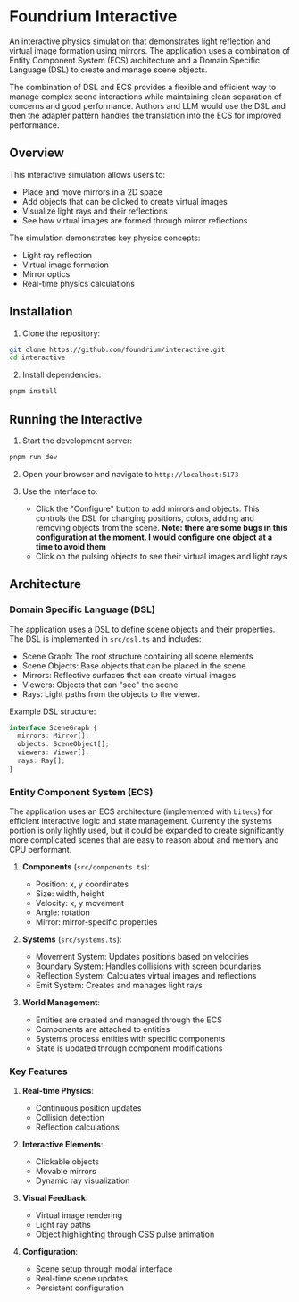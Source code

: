 # Foundrium Interactive

An interactive physics simulation that demonstrates light reflection and virtual image formation using mirrors. The application uses a combination of Entity Component System (ECS) architecture and a Domain Specific Language (DSL) to create and manage scene objects.

The combination of DSL and ECS provides a flexible and efficient way to manage complex scene interactions while maintaining clean separation of concerns and good performance. Authors and LLM would use the DSL and then the adapter pattern handles the translation into the ECS for improved performance.

## Overview

This interactive simulation allows users to:
- Place and move mirrors in a 2D space
- Add objects that can be clicked to create virtual images
- Visualize light rays and their reflections
- See how virtual images are formed through mirror reflections

The simulation demonstrates key physics concepts:
- Light ray reflection
- Virtual image formation
- Mirror optics
- Real-time physics calculations

## Installation

1. Clone the repository:
```bash
git clone https://github.com/foundrium/interactive.git
cd interactive
```

2. Install dependencies:
```bash
pnpm install
```

## Running the Interactive

1. Start the development server:
```bash
pnpm run dev
```

2. Open your browser and navigate to `http://localhost:5173`

3. Use the interface to:
   - Click the "Configure" button to add mirrors and objects. This controls the DSL for changing positions, colors, adding and removing objects from the scene. **Note: there are some bugs in this configuration at the moment. I would configure one object at a time to avoid them**
   - Click on the pulsing objects to see their virtual images and light rays

## Architecture

### Domain Specific Language (DSL)

The application uses a DSL to define scene objects and their properties. The DSL is implemented in `src/dsl.ts` and includes:

- Scene Graph: The root structure containing all scene elements
- Scene Objects: Base objects that can be placed in the scene
- Mirrors: Reflective surfaces that can create virtual images
- Viewers: Objects that can "see" the scene
- Rays: Light paths from the objects to the viewer.

Example DSL structure:
```typescript
interface SceneGraph {
  mirrors: Mirror[];
  objects: SceneObject[];
  viewers: Viewer[];
  rays: Ray[];
}
```

### Entity Component System (ECS)

The application uses an ECS architecture (implemented with `bitecs`) for efficient interactive logic and state management. Currently the systems portion is only lightly used, but it could be expanded to create significantly more complicated scenes that are easy to reason about and memory and CPU performant.

1. **Components** (`src/components.ts`):
   - Position: x, y coordinates
   - Size: width, height
   - Velocity: x, y movement
   - Angle: rotation
   - Mirror: mirror-specific properties

2. **Systems** (`src/systems.ts`):
   - Movement System: Updates positions based on velocities
   - Boundary System: Handles collisions with screen boundaries
   - Reflection System: Calculates virtual images and reflections
   - Emit System: Creates and manages light rays

3. **World Management**:
   - Entities are created and managed through the ECS
   - Components are attached to entities
   - Systems process entities with specific components
   - State is updated through component modifications

### Key Features

1. **Real-time Physics**:
   - Continuous position updates
   - Collision detection
   - Reflection calculations

2. **Interactive Elements**:
   - Clickable objects
   - Movable mirrors
   - Dynamic ray visualization

3. **Visual Feedback**:
   - Virtual image rendering
   - Light ray paths
   - Object highlighting through CSS pulse animation

4. **Configuration**:
   - Scene setup through modal interface
   - Real-time scene updates
   - Persistent configuration

